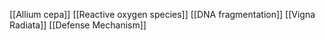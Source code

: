 [[Allium cepa]]
[[Reactive oxygen species]]
[[DNA fragmentation]]
[[Vigna Radiata]]
[[Defense Mechanism]]
